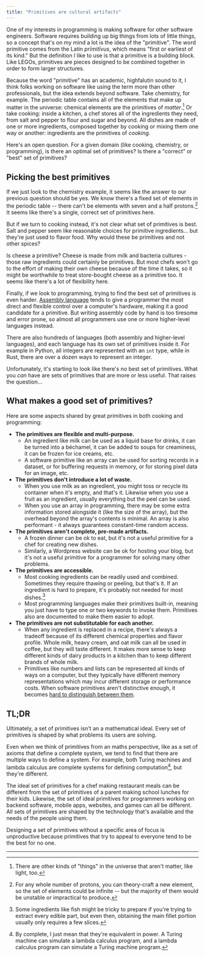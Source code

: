 ```yaml
---
title: "Primitives are cultural artifacts"
---
```


One of my interests in programming is making software for other software engineers.
Software requires building up big things from lots of little things, so a concept that's on my mind a lot is the idea of the "primitive".
The word primitive comes from the Latin *prīmitīvus*, which means "first or earliest of its kind."
But the definition I like to use is that a primitive is a building block.
Like LEGOs, primitives are pieces designed to be combined together in order to form larger structures.

Because the word "primitive" has an academic, highfalutin sound to it, I think folks working on software like using the term more than other professionals, but the idea extends beyond software.
Take chemistry, for example.
The periodic table contains all of the elements that make up matter in the universe: chemical elements are the primitives of *matter*.[^1]
Or take cooking: inside a kitchen, a chef stores all of the ingredients they need, from salt and pepper to flour and sugar and beyond.
All dishes are made of one or more ingredients, composed together by cooking or mixing them one way or another: ingredients are the primitives of *cooking*.

Here's an open question.
For a given domain (like cooking, chemistry, or programming), is there an optimal set of primitives?
Is there a "correct" or "best" set of primitives?

## Picking the best primitives

If we just look to the chemistry example, it seems like the answer to our previous question should be yes.
We know there's a fixed set of elements in the periodic table -- there can't be elements with seven and a half protons.[^2]
It seems like there's a single, correct set of primitives here.

But if we turn to cooking instead, it's not clear what set of primitives is best.
Salt and pepper seem like reasonable choices for primitive ingredients... but they're just used to flavor food.
Why would these be primitives and not other spices?

Is cheese a primitive?
Cheese is made from milk and bacteria cultures - those raw ingredients could certainly be primitives.
But most chefs won't go to the effort of making their own cheese because of the time it takes, so it might be worthwhile to treat store-bought cheese as a primitive too.
It seems like there's a lot of flexibility here.

Finally, if we look to programming, trying to find the best set of primitives is even harder.
[Assembly language](https://en.wikipedia.org/wiki/Assembly_language) tends to give a programmer the most direct and flexible control over a computer's hardware, making it a good candidate for a primitive.
But writing assembly code by hand is too tiresome and error prone, so almost all programmers use one or more higher-level languages instead.

There are also hundreds of languages (both assembly and higher-level languages), and each language has its own set of primitives inside it.
For example in Python, all integers are represented with an `int` type, while in Rust, there are over a dozen ways to represent an integer.

Unfortunately, it's starting to look like there's no best set of primitives.
What you *can* have are sets of primitives that are more or less useful.
That raises the question...

## What makes a good set of primitives?

Here are some aspects shared by great primitives in both cooking and programming:

* **The primitives are flexible and multi-purpose.**
    * An ingredient like milk can be used as a liquid base for drinks, it can be turned into a béchamel, it can be added to soups for creaminess, it can be frozen for ice creams, etc.
    * A software primitive like an array can be used for sorting records in a dataset, or for buffering requests in memory, or for storing pixel data for an image, etc.
* **The primitives don't introduce a lot of waste.**
    * When you use milk as an ingredient, you might toss or recycle its container when it's empty, and that's it. Likewise when you use a fruit as an ingredient, usually everything but the peel can be used.
    * When you use an array in programming, there may be some extra information stored alongside it (like the size of the array), but the overhead beyond the array's contents is minimal. An array is also performant - it always guarantees constant-time random access.
* **The primitives aren't complete, pre-made artifacts.**
    * A frozen dinner can be ok to eat, but it's not a useful primitive for a chef for creating new dishes.
    * Similarly, a Wordpress website can be ok for hosting your blog, but it's not a useful primitive for a programmer for solving many other problems.
* **The primitives are accessible.**
    * Most cooking ingredients can be readily used and combined. Sometimes they require thawing or peeling, but that's it. If an ingredient is hard to prepare, it's probably not needed for most dishes.[^3]
    * Most programming languages make their primitives built-in, meaning you just have to type one or two keywords to invoke them. Primitives also are documented to make them easier to adopt.
* **The primitives are not substitutable for each another.**
    * When any ingredient is replaced in a recipe, there's always a tradeoff because of its different chemical properties and flavor profile. Whole milk, heavy cream, and oat milk can all be used in coffee, but they will taste different. It makes more sense to keep different kinds of dairy products in a kitchen than to keep different brands of whole milk.
    * Primitives like numbers and lists can be represented all kinds of ways on a computer, but they typically have different memory representations which may incur different storage or performance costs. When software primitives aren't distinctive enough, it becomes [hard to distinguish between them](https://x.com/forrestbrazeal/status/1400639759215640577).

## TL;DR

Ultimately, a set of primitives isn't an a mathematical ideal. Every set of primitives is shaped by what problems its users are solving.

Even when we think of primitives from an maths perspective, like as a set of axioms that define a complete system, we tend to find that there are multiple ways to define a system.
For example, both Turing machines and lambda calculus are complete systems for defining computation[^4], but they're different.

The ideal set of primitives for a chef making restaurant meals can be different from the set of primitives of a parent making school lunches for their kids. Likewise, the set of ideal primitives for programmers working on backend software, mobile apps, websites, and games can all be different.
All sets of primitives are shaped by the technology that's available and the needs of the people using them.

Designing a set of primitives without a specific area of focus is unproductive because primitives that try to appeal to everyone tend to be the best for no one.

---

[^1]: There are other kinds of "things" in the universe that aren't matter, like light, too.

[^2]: For any whole number of protons, you can theory-craft a new element, so the set of elements could be infinite -- but the majority of them would be unstable or impractical to produce.

[^3]: Some ingredients like fish might be tricky to prepare if you're trying to extract every edible part, but even then, obtaining the main fillet portion usually only requires a few slices.

[^4]: By complete, I just mean that they're equivalent in power. A Turing machine can simulate a lambda calculus program, and a lambda calculus program can simulate a Turing machine program.
